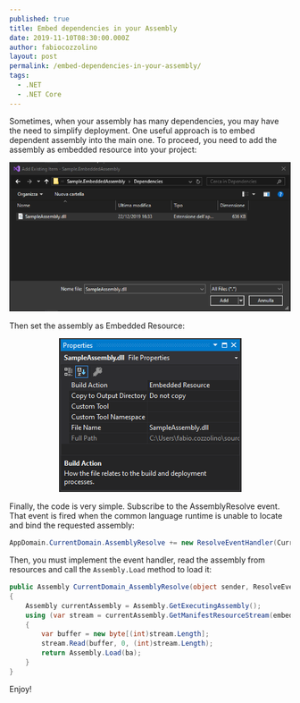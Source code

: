 ```yaml
---
published: true
title: Embed dependencies in your Assembly
date: 2019-11-10T08:30:00.000Z
author: fabiocozzolino
layout: post
permalink: /embed-dependencies-in-your-assembly/
tags:
  - .NET
  - .NET Core
---
```

Sometimes, when your assembly has many dependencies, you may have the need to simplify deployment. One useful approach is to embed dependent assembly into the main one. To proceed, you need to add the assembly as embedded resource into your project:

<p align="center">
  <img src="/assets/img/add_embedassembly.png" alt="Add Embed Assembly">
</p>

Then set the assembly as Embedded Resource:

<p align="center">
  <img src="/assets/img/add_embedassembly_2.png" alt="Set Embedded Resource">
</p>

Finally, the code is very simple. Subscribe to the AssemblyResolve event. That event is fired when the common language runtime is unable to locate and bind the requested assembly:

``` csharp
AppDomain.CurrentDomain.AssemblyResolve += new ResolveEventHandler(CurrentDomain_AssemblyResolve);
```

Then, you must implement the event handler, read the assembly from resources and call the `Assembly.Load` method to load it:

``` csharp
public Assembly CurrentDomain_AssemblyResolve(object sender, ResolveEventArgs args)
{
    Assembly currentAssembly = Assembly.GetExecutingAssembly();
    using (var stream = currentAssembly.GetManifestResourceStream(embeddedResource))
    {
        var buffer = new byte[(int)stream.Length];
        stream.Read(buffer, 0, (int)stream.Length);
        return Assembly.Load(ba);
    }
}
```

Enjoy!

